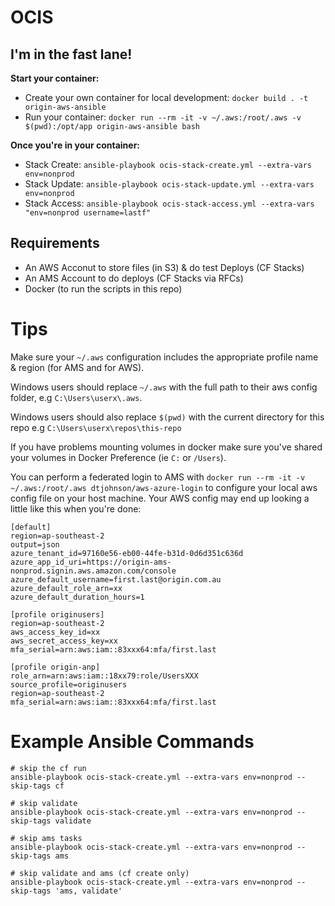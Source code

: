 # OCIS

## I'm in the fast lane!
 
**Start your container:**

- Create your own container for local development: `docker build . -t origin-aws-ansible`
- Run your container: `docker run --rm -it -v ~/.aws:/root/.aws -v $(pwd):/opt/app origin-aws-ansible bash`

**Once you're in your container:**

- Stack Create: `ansible-playbook ocis-stack-create.yml --extra-vars env=nonprod`
- Stack Update: `ansible-playbook ocis-stack-update.yml --extra-vars env=nonprod`
- Stack Access: `ansible-playbook ocis-stack-access.yml --extra-vars "env=nonprod username=lastf"`


## Requirements

- An AWS Acconut to store files (in S3) & do test Deploys (CF Stacks)
- An AMS Account to do deploys (CF Stacks via RFCs)
- Docker (to run the scripts in this repo)



# Tips

Make sure your `~/.aws` configuration includes the appropriate profile name & region (for AMS and for AWS).

Windows users should replace `~/.aws` with the full path to their aws config folder, e.g `C:\Users\userx\.aws`.

Windows users should also replace `$(pwd)` with the current directory for this repo e.g `C:\Users\userx\repos\this-repo`

If you have problems mounting volumes in docker make sure you've shared your volumes in Docker Preference (ie `C:` or `/Users`).

You can perform a federated login to AMS with `docker run --rm -it -v ~/.aws:/root/.aws dtjohnson/aws-azure-login` to configure your local aws config file on your host machine. Your AWS config may end up looking a little like this when you're done:

```
[default]
region=ap-southeast-2
output=json
azure_tenant_id=97160e56-eb00-44fe-b31d-0d6d351c636d
azure_app_id_uri=https://origin-ams-nonprod.signin.aws.amazon.com/console
azure_default_username=first.last@origin.com.au
azure_default_role_arn=xx
azure_default_duration_hours=1

[profile originusers]
region=ap-southeast-2
aws_access_key_id=xx
aws_secret_access_key=xx
mfa_serial=arn:aws:iam::83xxx64:mfa/first.last

[profile origin-anp]
role_arn=arn:aws:iam::18xx79:role/UsersXXX
source_profile=originusers
region=ap-southeast-2
mfa_serial=arn:aws:iam::83xxx64:mfa/first.last
```


# Example Ansible Commands

```
# skip the cf run
ansible-playbook ocis-stack-create.yml --extra-vars env=nonprod --skip-tags cf

# skip validate
ansible-playbook ocis-stack-create.yml --extra-vars env=nonprod --skip-tags validate

# skip ams tasks
ansible-playbook ocis-stack-create.yml --extra-vars env=nonprod --skip-tags ams

# skip validate and ams (cf create only)
ansible-playbook ocis-stack-create.yml --extra-vars env=nonprod --skip-tags 'ams, validate'
```



